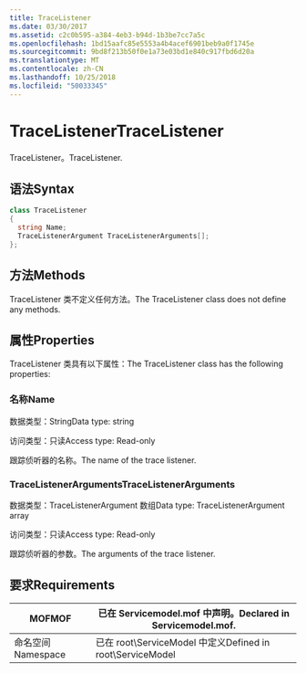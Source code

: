 ```yaml
---
title: TraceListener
ms.date: 03/30/2017
ms.assetid: c2c0b595-a384-4eb3-b94d-1b3be7cc7a5c
ms.openlocfilehash: 1bd15aafc85e5553a4b4acef6901beb9a0f1745e
ms.sourcegitcommit: 9bd8f213b50f0e1a73e03bd1e840c917fbd6d20a
ms.translationtype: MT
ms.contentlocale: zh-CN
ms.lasthandoff: 10/25/2018
ms.locfileid: "50033345"
---
```

# <a name="tracelistener"></a><span data-ttu-id="0d19c-102">TraceListener</span><span class="sxs-lookup"><span data-stu-id="0d19c-102">TraceListener</span></span>
<span data-ttu-id="0d19c-103">TraceListener。</span><span class="sxs-lookup"><span data-stu-id="0d19c-103">TraceListener.</span></span>  
  
## <a name="syntax"></a><span data-ttu-id="0d19c-104">语法</span><span class="sxs-lookup"><span data-stu-id="0d19c-104">Syntax</span></span>  
  
```csharp
class TraceListener  
{  
  string Name;  
  TraceListenerArgument TraceListenerArguments[];  
};  
```  
  
## <a name="methods"></a><span data-ttu-id="0d19c-105">方法</span><span class="sxs-lookup"><span data-stu-id="0d19c-105">Methods</span></span>  
 <span data-ttu-id="0d19c-106">TraceListener 类不定义任何方法。</span><span class="sxs-lookup"><span data-stu-id="0d19c-106">The TraceListener class does not define any methods.</span></span>  
  
## <a name="properties"></a><span data-ttu-id="0d19c-107">属性</span><span class="sxs-lookup"><span data-stu-id="0d19c-107">Properties</span></span>  
 <span data-ttu-id="0d19c-108">TraceListener 类具有以下属性：</span><span class="sxs-lookup"><span data-stu-id="0d19c-108">The TraceListener class has the following properties:</span></span>  
  
### <a name="name"></a><span data-ttu-id="0d19c-109">名称</span><span class="sxs-lookup"><span data-stu-id="0d19c-109">Name</span></span>  
 <span data-ttu-id="0d19c-110">数据类型：String</span><span class="sxs-lookup"><span data-stu-id="0d19c-110">Data type: string</span></span>  
  
 <span data-ttu-id="0d19c-111">访问类型：只读</span><span class="sxs-lookup"><span data-stu-id="0d19c-111">Access type: Read-only</span></span>  
  
 <span data-ttu-id="0d19c-112">跟踪侦听器的名称。</span><span class="sxs-lookup"><span data-stu-id="0d19c-112">The name of the trace listener.</span></span>  
  
### <a name="tracelistenerarguments"></a><span data-ttu-id="0d19c-113">TraceListenerArguments</span><span class="sxs-lookup"><span data-stu-id="0d19c-113">TraceListenerArguments</span></span>  
 <span data-ttu-id="0d19c-114">数据类型：TraceListenerArgument 数组</span><span class="sxs-lookup"><span data-stu-id="0d19c-114">Data type: TraceListenerArgument array</span></span>  
  
 <span data-ttu-id="0d19c-115">访问类型：只读</span><span class="sxs-lookup"><span data-stu-id="0d19c-115">Access type: Read-only</span></span>  
  
 <span data-ttu-id="0d19c-116">跟踪侦听器的参数。</span><span class="sxs-lookup"><span data-stu-id="0d19c-116">The arguments of the trace listener.</span></span>  
  
## <a name="requirements"></a><span data-ttu-id="0d19c-117">要求</span><span class="sxs-lookup"><span data-stu-id="0d19c-117">Requirements</span></span>  
  
|<span data-ttu-id="0d19c-118">MOF</span><span class="sxs-lookup"><span data-stu-id="0d19c-118">MOF</span></span>|<span data-ttu-id="0d19c-119">已在 Servicemodel.mof 中声明。</span><span class="sxs-lookup"><span data-stu-id="0d19c-119">Declared in Servicemodel.mof.</span></span>|  
|---------|-----------------------------------|  
|<span data-ttu-id="0d19c-120">命名空间</span><span class="sxs-lookup"><span data-stu-id="0d19c-120">Namespace</span></span>|<span data-ttu-id="0d19c-121">已在 root\ServiceModel 中定义</span><span class="sxs-lookup"><span data-stu-id="0d19c-121">Defined in root\ServiceModel</span></span>|
